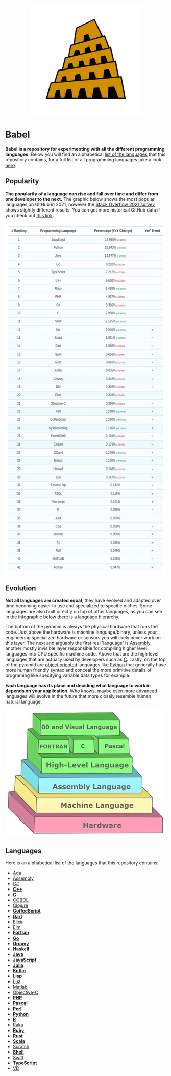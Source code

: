 <p align="center"><img width="350" height="350" src="https://github.com/jgphilpott/babel/blob/main/icon.png"></p>

# Babel

**Babel is a repository for experimenting with all the different programming languages.** Below you will find an alphabetical [list of the languages](https://github.com/jgphilpott/babel#languages) that this repository contains, for a full list of all programming languages take a look [here](https://en.wikipedia.org/wiki/List_of_programming_languages).

## Popularity

**The popularity of a language can rise and fall over time and differ from one developer to the next.** The graphic below shows the most popular languages on GitHub in 2021, however the [Stack Overflow 2021 survey](https://insights.stackoverflow.com/survey/2021#most-popular-technologies-language) shows slightly different results. You can get more historical GitHub data if you check out [this link](https://madnight.github.io/githut/#/pull_requests).

<p align="center"><img width="550" height="1100" src="https://github.com/jgphilpott/babel/blob/main/stats.png"></p>

## Evolution

**Not all languages are created equal**, they have evolved and adapted over time becoming easier to use and specialized to specific niches. Some languages are also built directly on top of other languages, as you can see in the infographic below there is a language hierarchy.

The bottom of the pyramid is always the physical hardware that runs the code. Just above the hardware is machine language/binary, unless your engineering specialized hardware or sensors you will likely never work on this layer. The next and arguably the first real 'language' is [Assembly](https://github.com/jgphilpott/babel/blob/main/Assembly/README.md), another mostly invisible layer responsible for compiling higher level languages into CPU specific machine code. Above that are the high level languages that are actually used by developers such as [C](https://github.com/jgphilpott/babel/blob/main/C/README.md). Lastly, on the top of the pyramid are [object oriented](https://en.wikipedia.org/wiki/Object-oriented_programming) languages like [Python](https://github.com/jgphilpott/babel/blob/main/Python/README.md) that generally have more human friendly syntax and conceal the more primitive details of programing like specifying variable data types for example.

**Each language has its place and deciding what language to work in depends on your application.** Who knows, maybe even more advanced languages will evolve in the future that more closely resemble human natural language.

<p align="center"><img width="500" height="400" src="https://github.com/jgphilpott/babel/blob/main/hierarchy.png"></p>

## Languages

Here is an alphabetical list of the languages that this repository contains:

 - [Ada](https://github.com/jgphilpott/babel/blob/main/Ada/README.md)
 - [Assembly](https://github.com/jgphilpott/babel/blob/main/Assembly/README.md)
 - [C#](https://github.com/jgphilpott/babel/blob/main/C%23/README.md)
 - **[C++](https://github.com/jgphilpott/babel/blob/main/C%2B%2B/README.md)**
 - **[C](https://github.com/jgphilpott/babel/blob/main/C/README.md)**
 - [COBOL](https://github.com/jgphilpott/babel/blob/main/COBOL/README.md)
 - [Clojure](https://github.com/jgphilpott/babel/blob/main/Clojure/README.md)
 - **[CoffeeScript](https://github.com/jgphilpott/babel/blob/main/CoffeeScript/README.md)**
 - **[Dart](https://github.com/jgphilpott/babel/blob/main/Dart/README.md)**
 - [Elixir](https://github.com/jgphilpott/babel/blob/main/Elixir/README.md)
 - [Elm](https://github.com/jgphilpott/babel/blob/main/Elm/README.md)
 - **[Fortran](https://github.com/jgphilpott/babel/blob/main/Fortran/README.md)**
 - **[Go](https://github.com/jgphilpott/babel/blob/main/Go/README.md)**
 - **[Groovy](https://github.com/jgphilpott/babel/blob/main/Groovy/README.md)**
 - **[Haskell](https://github.com/jgphilpott/babel/blob/main/Haskell/README.md)**
 - **[Java](https://github.com/jgphilpott/babel/blob/main/Java/README.md)**
 - **[JavaScript](https://github.com/jgphilpott/babel/blob/main/JavaScript/README.md)**
 - **[Julia](https://github.com/jgphilpott/babel/blob/main/Julia/README.md)**
 - **[Kotlin](https://github.com/jgphilpott/babel/blob/main/Kotlin/README.md)**
 - **[Lisp](https://github.com/jgphilpott/babel/blob/main/Lisp/README.md)**
 - [Lua](https://github.com/jgphilpott/babel/blob/main/Lua/README.md)
 - [Matlab](https://github.com/jgphilpott/babel/blob/main/Matlab/README.md)
 - [Objective-C](https://github.com/jgphilpott/babel/blob/main/Objective-C/README.md)
 - **[PHP](https://github.com/jgphilpott/babel/blob/main/PHP/README.md)**
 - **[Pascal](https://github.com/jgphilpott/babel/blob/main/Pascal/README.md)**
 - **[Perl](https://github.com/jgphilpott/babel/blob/main/Perl/README.md)**
 - **[Python](https://github.com/jgphilpott/babel/blob/main/Python/README.md)**
 - **[R](https://github.com/jgphilpott/babel/blob/main/R/README.md)**
 - [Raku](https://github.com/jgphilpott/babel/blob/main/Raku/README.md)
 - **[Ruby](https://github.com/jgphilpott/babel/blob/main/Ruby/README.md)**
 - **[Rust](https://github.com/jgphilpott/babel/blob/main/Rust/README.md)**
 - **[Scala](https://github.com/jgphilpott/babel/blob/main/Scala/README.md)**
 - [Scratch](https://github.com/jgphilpott/babel/blob/main/Scratch/README.md)
 - **[Shell](https://github.com/jgphilpott/babel/blob/main/Shell/README.md)**
 - [Swift](https://github.com/jgphilpott/babel/blob/main/Swift/README.md)
 - **[TypeScript](https://github.com/jgphilpott/babel/blob/main/TypeScript/README.md)**
 - [VB](https://github.com/jgphilpott/babel/blob/main/VB/README.md)
